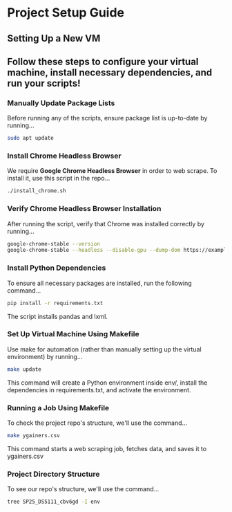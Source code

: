 # Project Setup Guide

## **Setting Up a New VM**
Follow these steps to configure your virtual machine, install necessary dependencies, and run your scripts!
---

### Manually Update Package Lists
Before running any of the scripts, ensure package list is up-to-date by running...
```bash
sudo apt update
```

### **Install Chrome Headless Browser**
We require **Google Chrome Headless Browser** in order to web scrape. To install it, use this script in the repo...
```bash
./install_chrome.sh
```

### **Verify Chrome Headless Browser Installation**
After running the script, verify that Chrome was installed correctly by running...
```bash
google-chrome-stable --version
google-chrome-stable --headless --disable-gpu --dump-dom https://example.com/
```

### **Install Python Dependencies**
To ensure all necessary packages are installed, run the following command...
```bash
pip install -r requirements.txt
```
The script installs pandas and lxml.

### **Set Up Virtual Machine Using Makefile**
Use make for automation (rather than manually setting up the virtual environment) by running...
```bash
make update
```
This command will create a Python environment inside env/, install the dependencies in requirements.txt, and activate the environment.

### **Running a Job Using Makefile**
To check the project repo's structure, we'll use the command...
```bash
make ygainers.csv
```
This command starts a web scraping job, fetches data, and saves it to ygainers.csv

### **Project Directory Structure**
To see our repo's structure, we'll use the command...
```bash
tree SP25_DS5111_cbv6gd -I env
```
